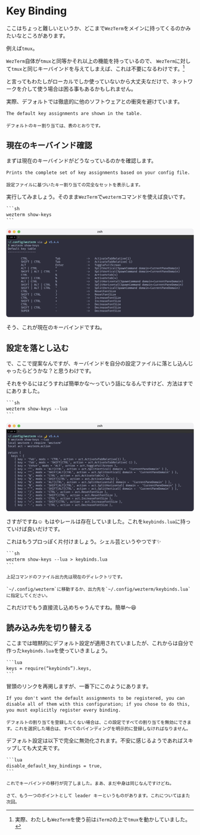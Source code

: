# Key Binding
ここはちょっと難しいというか、どこまで`WezTerm`をメインに持ってくるのかみたいなところがあります。

例えば`tmux`。

`WezTerm`自体が`tmux`と同等かそれ以上の機能を持っているので、
`WezTerm`に対して`tmux`と同じキーバインドを与えてしまえば、これは不要になるわけです。[^a]

と言ってもわたしがローカルでしか使っていないから大丈夫なだけで、ネットワークを介して使う場合は困る事もあるかもしれません。

実際、デフォルトでは徹底的に他のソフトウェアとの衝突を避けています。

```admonish note title="[Default Shortcut / Key Binding Assignments](https://wezfurlong.org/wezterm/config/default-keys.html)"
The default key assignments are shown in the table.

デフォルトのキー割り当ては、表のとおりです。
```

## 現在のキーバインド確認

まずは現在のキーバインドがどうなっているのかを確認します。

```admonish note title="[show-keys](https://wezfurlong.org/wezterm/cli/show-keys.html#wezterm-show-keys)"
Prints the complete set of key assignments based on your config file.

設定ファイルに基づいたキー割り当ての完全なセットを表示します。
```

実行してみましょう。そのまま`WezTerm`で`wezterm`コマンドを使えば良いです。

~~~admonish quote title="Command"
```sh
wezterm show-keys
```
~~~

![key-now.png](img/key-now.png)

そう、これが現在のキーバインドですね。

## 設定を落とし込む

で、ここで提案なんですが、キーバインドを自分の設定ファイルに落とし込んじゃったらどうかな？と思うわけです。

それをやるにはどうすれば簡単かな〜っていう話になるんですけど、方法はすでにありました。

~~~admonish quote title="Command"
```sh
wezterm show-keys --lua
```
~~~

![key-now-lua.png](img/key-now-lua.png)

さすがですね☺️ もはやレールは存在していました。これを`keybinds.lua`に持っていけば良いだけです。

これはもうプロっぽく片付けましょう。シェル芸というやつです✨
~~~admonish quote title="Command"
```sh
wezterm show-keys --lua > keybinds.lua
```
~~~
```admonish warning
上記コマンドのファイル出力先は現在のディレクトリです。

`~/.config/wezterm`に移動するか、出力先を`~/.config/wezterm/keybinds.lua`に指定してください。
```

これだけでもう直接流し込めちゃうんですね。簡単〜😆

## 読み込み先を切り替える
ここまでは暗黙的にデフォルト設定が適用されていましたが、これからは自分で作った`keybinds.lua`を使っていきましょう。

~~~admonish example title="wezterm.lua"
```lua
keys = require(“keybinds”).keys,
```
~~~

冒頭のリンクを再掲しますが、一番下にこのようにあります。

```admonish note title="[Default Key Assignments](https://wezfurlong.org/wezterm/config/default-keys.html)"
If you don't want the default assignments to be registered, you can disable all of them with this configuration; if you chose to do this, you must explicitly register every binding.

デフォルトの割り当てを登録したくない場合は、この設定ですべての割り当てを無効にできます。これを選択した場合は、すべてのバインディングを明示的に登録しなければなりません。
```

デフォルト設定は以下で完全に無効化されます。不安に感じるようであればスキップしても大丈夫です。
~~~admonish example title="wezterm.lua"
```lua
disable_default_key_bindings = true,
```
~~~

```admonish success
これでキーバインドの移行が完了しました。まあ、まだ中身は同じなんですけどね。

さて、もう一つのポイントとして leader キーというものがあります。これについてはまた次回。
```

[^a]:実際、わたしも`WezTerm`を使う前は`iTerm2`の上で`tmux`を動かしていました。

